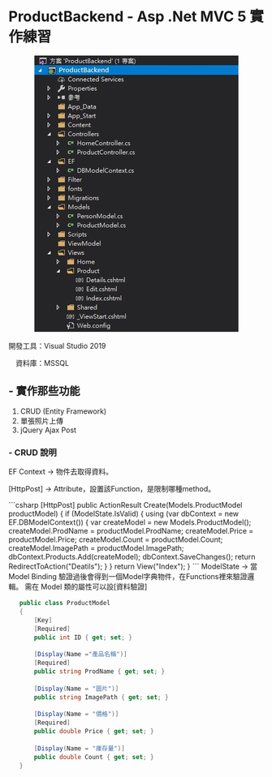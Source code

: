 # ProductBackend - Asp .Net MVC 5 實作練習

<p align="center">
  <img src="https://github.com/yes123430/ProductBackend/blob/master/Description/PB01.JPG">
</p>

<P>開發工具：Visual Studio 2019</P>
<P>　資料庫：MSSQL</P>
 
## - 實作那些功能
1. CRUD (Entity Framework)
2. 單張照片上傳
3. jQuery Ajax Post 

### - CRUD 說明
<P>EF Context -> 物件去取得資料。</P>
<P>[HttpPost] -> Attribute，設置該Function，是限制哪種method。</P>
 ```csharp
        [HttpPost]
        public ActionResult Create(Models.ProductModel productModel)
        {
            if (ModelState.IsValid)
            {
                using (var dbContext = new EF.DBModelContext())
                {
                    var createModel = new Models.ProductModel();
                    createModel.ProdName = productModel.ProdName;
                    createModel.Price = productModel.Price;
                    createModel.Count = productModel.Count;
                    createModel.ImagePath = productModel.ImagePath;
                    dbContext.Products.Add(createModel);
                    dbContext.SaveChanges();
                    return RedirectToAction("Deatils");
                }
            }
            return View("Index");
        }
 ```      
ModelState -> 當 Model Binding 驗證過後會得到一個Model字典物件，在Functions裡來驗證邏輯。
需在 Model 類的屬性可以設[資料驗證]
 
 ```csharp
    public class ProductModel
    {    
        [Key]
        [Required]
        public int ID { get; set; }

        [Display(Name ="產品名稱")]
        [Required]
        public string ProdName { get; set; }

        [Display(Name = "圖片")]
        public string ImagePath { get; set; }

        [Display(Name = "價格")]
        [Required]
        public double Price { get; set; }

        [Display(Name = "庫存量")]
        public double Count { get; set; }
    }
 ```
